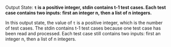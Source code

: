 Output State: **`t` is a positive integer, stdin contains t-1 test cases. Each test case contains two inputs: first an integer n, then a list of n integers.**

In this output state, the value of `t` is a positive integer, which is the number of test cases. The stdin contains t-1 test cases because one test case has been read and processed. Each test case still contains two inputs: first an integer n, then a list of n integers.